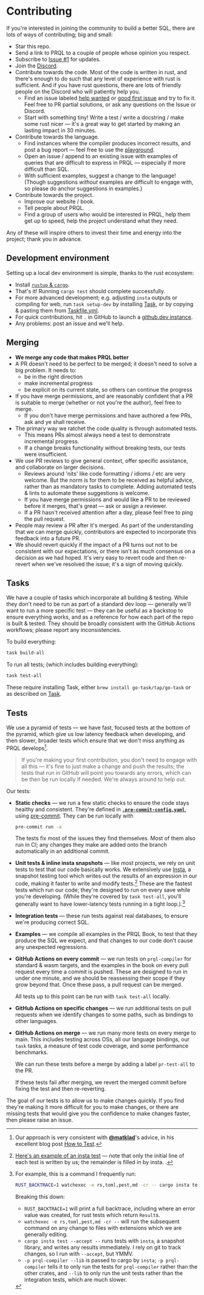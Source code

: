 # Contributing

If you're interested in joining the community to build a better SQL, there are
lots of ways of contributing; big and small:

- Star this repo.
- Send a link to PRQL to a couple of people whose opinion you respect.
- Subscribe to [Issue #1](https://github.com/prql/prql/issues/1) for
  updates.
- Join the [Discord](https://discord.gg/eQcfaCmsNc).
- Contribute towards the code. Most of the code is written in rust, and there's
  enough to do such that any level of experience with rust is sufficient. And if
  you have rust questions, there are lots of friendly people on the Discord who
  will patiently help you.
  - Find an issue labeled [help
    wanted](https://github.com/prql/prql/issues?q=is%3Aissue+is%3Aopen+label%3A%22help+wanted%22)
    or [good first
    issue](https://github.com/prql/prql/issues?q=is%3Aissue+is%3Aopen+label%3A%22good+first+issue%22)
    and try to fix it. Feel free to PR partial solutions, or ask any questions on
    the Issue or Discord.
  - Start with something tiny! Write a test / write a docstring / make some rust
    nicer — it's a great way to get started by making an lasting impact in 30 minutes.
- Contribute towards the language.
  - Find instances where the compiler produces incorrect results, and post a bug
    report — feel free to use the [playground](https://prql-lang.org/playground).
  - Open an issue / append to an existing issue with examples of queries that
    are difficult to express in PRQL — especially if more difficult than SQL.
  - With sufficient examples, suggest a change to the language! (Though
    suggestions _without_ examples are difficult to engage with, so please do
    anchor suggestions in examples.)
- Contribute towards the project.
  - Improve our website / book.
  - Tell people about PRQL.
  - Find a group of users who would be interested in PRQL, help them get up to
    speed, help the project understand what they need.

Any of these will inspire others to invest their time and energy into the
project; thank you in advance.

## Development environment

Setting up a local dev environment is simple, thanks to the rust ecosystem:

- Install [`rustup` & `cargo`](https://doc.rust-lang.org/cargo/getting-started/installation.html).
- That's it! Running `cargo test` should complete successfully.
- For more advanced development; e.g. adjusting `insta` outputs or compiling for
  web, run `task setup-dev` by installing
  [Task](https://taskfile.dev/#/installation), or by copying & pasting them from
  [Taskfile.yml](Taskfile.yml).
- For quick contributions, hit `.` in GitHub to launch a [github.dev
  instance](https://github.dev/prql/prql).
- Any problems: post an issue and we'll help.

## Merging

- **We merge any code that makes PRQL better**
- A PR doesn't need to be perfect to be merged; it doesn't need to solve a big
  problem. It needs to:
  - be in the right direction
  - make incremental progress
  - be explicit on its current state, so others can continue the progress
- If you have merge permissions, and are reasonably confident that a PR is
  suitable to merge (whether or not you're the author), feel free to merge.
  - If you don't have merge permissions and have authored a few PRs, ask and ye
    shall receive.
- The primary way we ratchet the code quality is through automated tests.
  - This means PRs almost always need a test to demonstrate incremental
    progress.
  - If a change breaks functionality without breaking tests, our tests were
    insufficient.
- We use PR reviews to give general context, offer specific assistance, and
  collaborate on larger decisions.
  - Reviews around 'nits' like code formatting / idioms / etc are very welcome.
    But the norm is for them to be received as helpful advice, rather than as
    mandatory tasks to complete. Adding automated tests & lints to automate
    these suggestions is welcome.
  - If you have merge permissions and would like a PR to be reviewed before it
    merges, that's great — ask or assign a reviewer.
  - If a PR hasn't received attention after a day, please feel free to ping the
    pull request.
- People may review a PR after it's merged. As part of the understanding that we
  can merge quickly, contributors are expected to incorporate this feedback into
  a future PR.
- We should revert quickly if the impact of a PR turns out not to be consistent
  with our expectations, or there isn't as much consensus on a decision as we
  had hoped. It's very easy to revert code and then re-revert when we've
  resolved the issue; it's a sign of moving quickly.

## Tasks

We have a couple of tasks which incorporate all building & testing. While they
don't need to be run as part of a standard dev loop — generally we'll want to
run a more specific test — they can be useful as a backstop to ensure everything
works, and as a reference for how each part of the repo is built & tested. They
should be broadly consistent with the GitHub Actions workflows; please report
any inconsistencies.

To build everything:

```sh
task build-all
```

To run all tests; (which includes building everything):

```sh
task test-all
```

These require installing Task, either `brew install go-task/tap/go-task` or
as described on [Task](https://taskfile.dev/#/installation).

## Tests

We use a pyramid of tests — we have fast, focused tests at the bottom of the
pyramid, which give us low latency feedback when developing, and then slower,
broader tests which ensure that we don't miss anything as PRQL develops[^2].

> If you're making your first contribution, you don't need to engage with all this
> — it's fine to just make a change and push the results; the tests that run in
> GitHub will point you towards any errors, which can be then be run locally if
> needed. We're always around to help out.

Our tests:

- **Static checks** — we run a few static checks to ensure the code stays healthy
  and consistent. They're defined in
  [**`.pre-commit-config.yaml`**](.pre-commit-config.yaml), using
  [pre-commit](https://pre-commit.com). They can be run locally with

  ```sh
  pre-commit run -a
  ```

  The tests fix most of the issues they find themselves. Most of them also run
  in CI; any changes they make are added onto the branch automatically in an
  additional commit.

- **Unit tests & inline insta snapshots** — like most projects, we rely on
  unit tests to test that our code basically works. We extensively use
  [Insta](https://insta.rs/), a snapshot testing tool which writes out the
  results of an expression in our code, making it faster to write and modify
  tests.[^4]
  These are the fastest tests which run our code; they're designed to run on
  every save while you're developing. (While they're covered by `task test-all`,
  you'll generally want to have lower-latency tests running in a tight loop.).[^3]

- **Integration tests** — these run tests against real databases, to ensure we're
  producing correct SQL.

- **Examples** — we compile all examples in the PRQL Book, to test that they
  produce the SQL we expect, and that changes to our code don't cause any
  unexpected regressions.

- **GitHub Actions on every commit** — we run tests on `prql-compiler` for
  standard & wasm targets, and the examples in the book on every pull request
  every time a commit is pushed. These are designed to run in under one minute,
  and we should be reassessing their scope if they grow beyond that. Once these
  pass, a pull request can be merged.

  All tests up to this point can be run with `task test-all` locally.

- **GitHub Actions on specific changes** — we run additional tests on pull
  requests when we identify changes to some paths, such as bindings to other
  languages.

- **GitHub Actions on merge** — we run many more tests on every merge to main.
  This includes testing across OSs, all our language bindings, our `task` tasks,
  a measure of test code coverage, and some performance benchmarks.

  We can run these tests before a merge by adding a label `pr-test-all` to the
  PR.

  If these tests fail after merging, we revert the merged commit before fixing the test and
  then re-reverting.

The goal of our tests is to allow us to make changes quickly. If you find
they're making it more difficult for you to make changes, or there are missing
tests that would give you the confidence to make changes faster, then please
raise an issue.

[^1]:
    We don't want to re-run on _any_ file changing, because we can get into a
    loop of writing snapshot files, triggering a change, writing a snapshot
    file, etc.

[^2]:
    Our approach is very consistent with
    **[@matklad](https://github.com/matklad)**'s advice, in his excellent blog
    post [How to Test](https://matklad.github.io//2021/05/31/how-to-test.html).

[^3]: For example, this is a command I frequently run:

    ```sh
    RUST_BACKTRACE=1 watchexec -e rs,toml,pest,md -cr -- cargo insta test --accept -- -p prql-compiler --lib
    ```

    Breaking this down:

    - `RUST_BACKTRACE=1` will print a full backtrace, including where an error
      value was created, for rust tests which return `Result`s.
    - `watchexec -e rs,toml,pest,md -cr --` will run the subsequent command on any
      change to files with extensions which we are generally editing[^1].
    - `cargo insta test --accept --` runs tests with `insta`, a snapshot library, and
      writes any results immediately. I rely on git to track changes, so I run
      with `--accept`, but YMMV.
    - `-p prql-compiler --lib` is passed to cargo by `insta`; `-p prql-compiler`
      tells it to only run the tests for `prql-compiler` rather than the other
      crates, and `--lib` to only run the unit tests rather than the integration
      tests, which are much slower.

[^4]:
    [Here's an example of an insta
    test](https://github.com/prql/prql/blob/0.2.2/prql-compiler/src/parser.rs#L580-L605)
    — note that only the initial line of each test is written by us; the remainder
    is filled in by insta. .
